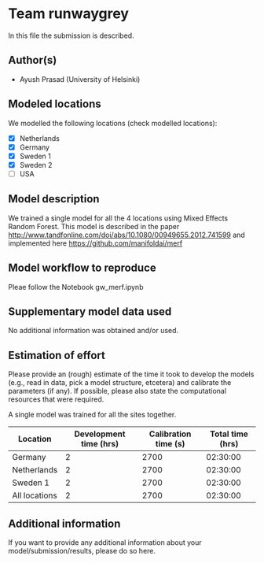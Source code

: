 # Team runwaygrey

In this file the submission is described. 

## Author(s)

- Ayush Prasad (University of Helsinki)


## Modeled locations

We modelled the following locations (check modelled locations):

- [x] Netherlands
- [x] Germany
- [X] Sweden 1
- [x] Sweden 2
- [ ] USA

## Model description

We trained a single model for all the 4 locations using Mixed Effects Random Forest. This model is described in the paper http://www.tandfonline.com/doi/abs/10.1080/00949655.2012.741599 and implemented here https://github.com/manifoldai/merf

## Model workflow to reproduce

Pleae follow the Notebook gw_merf.ipynb

## Supplementary model data used

No additional information was obtained and/or used.

## Estimation of effort

Please provide an (rough) estimate of the time it took to develop the models (e.g., read in data, pick a model 
structure, etcetera) and calibrate the parameters (if any). If possible, please also state the computational resources that 
were required.

A single model was trained for all the sites together.

| Location      | Development time (hrs) | Calibration time (s) | Total time (hrs) | 
|-------------  |------------------------|----------------------|------------------|
| Germany       | 2                      | 2700                 | 02:30:00         |
| Netherlands   | 2                      | 2700                 | 02:30:00         |
| Sweden 1      | 2                      | 2700                 | 02:30:00         |
| All locations | 2                      | 2700                 | 02:30:00         |

## Additional information

If you want to provide any additional information about your model/submission/results, please do so here.
